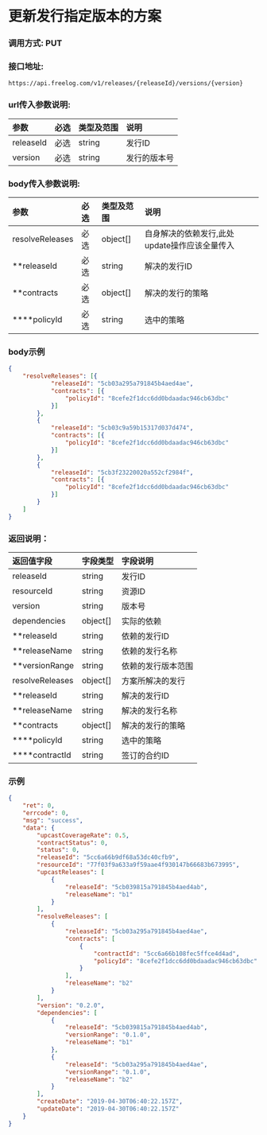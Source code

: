 # 更新发行指定版本的方案

### 调用方式: PUT

### 接口地址:

```
https://api.freelog.com/v1/releases/{releaseId}/versions/{version}
```

### url传入参数说明:

| 参数 | 必选 | 类型及范围 | 说明 |
| :--- | :--- | :--- | :--- |
|releaseId|必选|string|发行ID|
|version|必选|string|发行的版本号|


### body传入参数说明:

| 参数 | 必选 | 类型及范围 | 说明 |
| :--- | :--- | :--- | :--- |
|resolveReleases|必选|object[]|自身解决的依赖发行,此处update操作应该全量传入|
|**releaseId|必选|string|解决的发行ID|
|**contracts|必选|object[]|解决的发行的策略|
|****policyId|必选|string|选中的策略|

### body示例

```json
{
	"resolveReleases": [{
			"releaseId": "5cb03a295a791845b4aed4ae",
			"contracts": [{
				"policyId": "8cefe2f1dcc6dd0bdaadac946cb63dbc"
			}]
		},
		{
			"releaseId": "5cb03c9a59b15317d037d474",
			"contracts": [{
				"policyId": "8cefe2f1dcc6dd0bdaadac946cb63dbc"
			}]
		},
		{
			"releaseId": "5cb3f23220020a552cf2984f",
			"contracts": [{
				"policyId": "8cefe2f1dcc6dd0bdaadac946cb63dbc"
			}]
		}
	]
}
```


### 返回说明：

| 返回值字段 | 字段类型 | 字段说明 |
| :--- | :--- | :--- |
| releaseId | string | 发行ID|
| resourceId | string | 资源ID|
| version | string | 版本号 |
| dependencies | object[] | 实际的依赖 |
| **releaseId | string | 依赖的发行ID |
| **releaseName | string | 依赖的发行名称 |
| **versionRange | string | 依赖的发行版本范围 |
| resolveReleases |object[] | 方案所解决的发行 |
| **releaseId |string | 解决的发行ID |
| **releaseName |string | 解决的发行名称 |
| **contracts | object[] | 解决的发行的策略 |
| ****policyId | string | 选中的策略 |
| ****contractId |string | 签订的合约ID |


### 示例

```json
{
    "ret": 0,
    "errcode": 0,
    "msg": "success",
    "data": {
        "upcastCoverageRate": 0.5,
        "contractStatus": 0,
        "status": 0,
        "releaseId": "5cc6a66b9df68a53dc40cfb9",
        "resourceId": "77f03f9a633a9f59aae4f930147b66683b673995",
        "upcastReleases": [
            {
                "releaseId": "5cb039815a791845b4aed4ab",
                "releaseName": "b1"
            }
        ],
        "resolveReleases": [
            {
                "releaseId": "5cb03a295a791845b4aed4ae",
                "contracts": [
                    {
                        "contractId": "5cc6a66b108fec5ffce4d4ad",
                        "policyId": "8cefe2f1dcc6dd0bdaadac946cb63dbc"
                    }
                ],
                "releaseName": "b2"
            }
        ],
        "version": "0.2.0",
        "dependencies": [
            {
                "releaseId": "5cb039815a791845b4aed4ab",
                "versionRange": "0.1.0",
                "releaseName": "b1"
            },
            {
                "releaseId": "5cb03a295a791845b4aed4ae",
                "versionRange": "0.1.0",
                "releaseName": "b2"
            }
        ],
        "createDate": "2019-04-30T06:40:22.157Z",
        "updateDate": "2019-04-30T06:40:22.157Z"
    }
}
```


